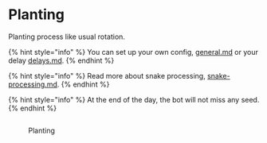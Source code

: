 # Planting

Planting process like usual rotation.

{% hint style="info" %}
You can set up your own config, [general.md](../customizing-your-configuration/customizable-configuration/general.md "mention") or your delay [delays.md](../customizing-your-configuration/customizable-configuration/delays.md "mention").
{% endhint %}

{% hint style="info" %}
Read more about snake processing, [snake-processing.md](snake-processing.md "mention").
{% endhint %}

{% hint style="info" %}
At the end of the day, the bot will not miss any seed.
{% endhint %}

<figure><img src="../.gitbook/assets/Planting.gif" alt=""><figcaption><p>Planting</p></figcaption></figure>

